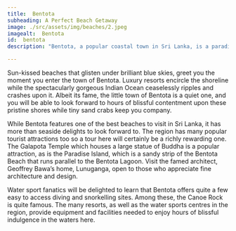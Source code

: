 ```yaml
---
title:  Bentota 
subheading: A Perfect Beach Getaway 
image: ./src/assets/img/beaches/2.jpeg
imagealt:  Bentota 
id:  bentota
description: "Bentota, a popular coastal town in Sri Lanka, is a paradise for beach lovers. The pristine beaches, crystal-clear waters, and lush greenery make it an ideal destination for relaxation and rejuvenation. "

---
```

Sun-kissed beaches that glisten under brilliant blue skies, greet you the moment you enter the town of Bentota. Luxury resorts encircle the shoreline while the spectacularly gorgeous Indian Ocean ceaselessly ripples and crashes upon it. Albeit its fame, the little town of Bentota is a quiet one, and you will be able to look forward to hours of blissful contentment upon these pristine shores while tiny sand crabs keep you company.

While Bentota features one of the best beaches to visit in Sri Lanka, it has more than seaside delights to look forward to. The region has many popular tourist attractions too so a tour here will certainly be a richly rewarding one. The Galapota Temple which houses a large statue of Buddha is a popular attraction, as is the Paradise Island, which is a sandy strip of the Bentota Beach that runs parallel to the Bentota Lagoon. Visit the famed architect, Geoffrey Bawa’s home, Lunuganga, open to those who appreciate fine architecture and design.

Water sport fanatics will be delighted to learn that Bentota offers quite a few easy to access diving and snorkelling sites. Among these, the Canoe Rock is quite famous. The many resorts, as well as the water sports centres in the region, provide equipment and facilities needed to enjoy hours of blissful indulgence in the waters here.